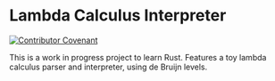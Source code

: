 # Lambda Calculus Interpreter

[![Contributor Covenant](https://img.shields.io/badge/Contributor%20Covenant-2.1-4baaaa.svg)](code_of_conduct.md)

This is a work in progress project to learn Rust.
Features a toy lambda calculus parser and interpreter, using de Bruijn levels.
